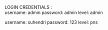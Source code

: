 LOGIN CREDENTIALS : <br/>
username: admin
password: admin
level: admin

username: suhendri
password: 123
level: pns
